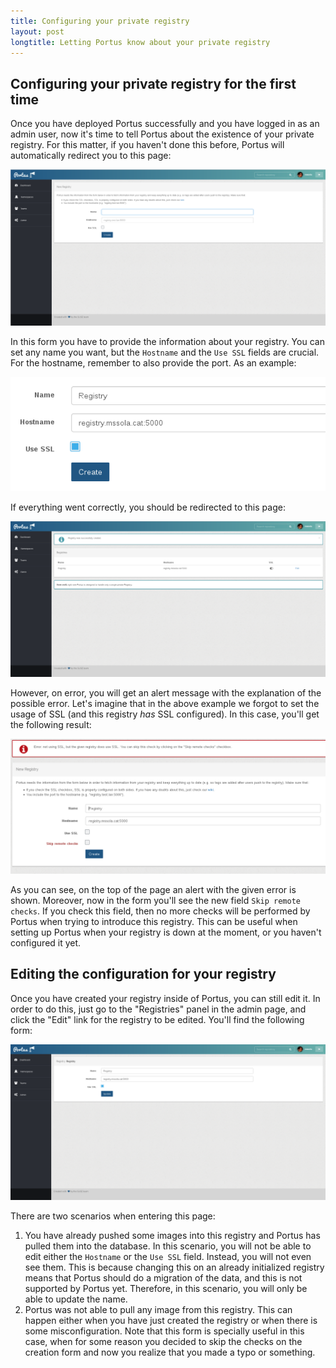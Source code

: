 ```yaml
---
title: Configuring your private registry
layout: post
longtitle: Letting Portus know about your private registry
---
```


## Configuring your private registry for the first time

Once you have deployed Portus successfully and you have logged in as an admin
user, now it's time to tell Portus about the existence of your private
registry. For this matter, if you haven't done this before, Portus will
automatically redirect you to this page:

![New registry form](/build/images/docs/new-registry.png)

In this form you have to provide the information about your registry. You can
set any name you want, but the `Hostname` and the `Use SSL` fields are crucial.
For the hostname, remember to also provide the port. As an example:

![Well configured](/build/images/docs/new-registry-filled.png)

If everything went correctly, you should be redirected to this page:

![Registries](/build/images/docs/index-registries.png)

However, on error, you will get an alert message with the explanation of the
possible error. Let's imagine that in the above example we forgot to set the
usage of SSL (and this registry *has* SSL configured). In this case, you'll
get the following result:

![Registry error](/build/images/docs/new-registry-error.png)

As you can see, on the top of the page an alert with the given error is shown.
Moreover, now in the form you'll see the new field `Skip remote checks`. If you
check this field, then no more checks will be performed by Portus when trying
to introduce this registry. This can be useful when setting up Portus when your
registry is down at the moment, or you haven't configured it yet.

## Editing the configuration for your registry

Once you have created your registry inside of Portus, you can still edit it.
In order to do this, just go to the "Registries" panel in the admin page, and
click the "Edit" link for the registry to be edited. You'll find the following
form:

![Registry edit](/build/images/docs/edit-registry.png)

There are two scenarios when entering this page:

1. You have already pushed some images into this registry and Portus has pulled
   them into the database. In this scenario, you will not be able to edit
   either the `Hostname` or the `Use SSL` field. Instead, you will not even see
   them. This is because changing this on an already initialized registry
   means that Portus should do a migration of the data, and this is not
   supported by Portus yet. Therefore, in this scenario, you will only be able
   to update the name.
2. Portus was not able to pull any image from this registry. This can happen
   either when you have just created the registry or when there is some
   misconfiguration. Note that this form is specially useful in this case,
   when for some reason you decided to skip the checks on the creation form and
   now you realize that you made a typo or something.
